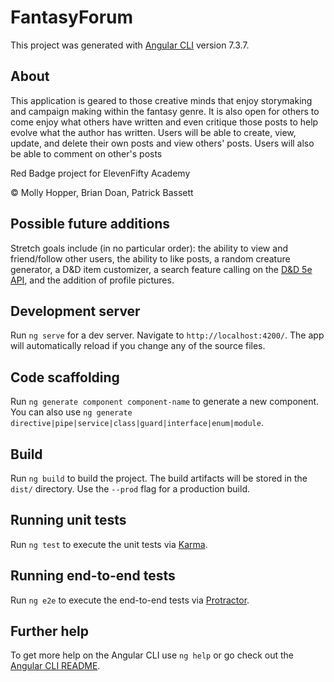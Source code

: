 # FantasyForum

This project was generated with [Angular CLI](https://github.com/angular/angular-cli) version 7.3.7.

## About
This application is geared to those creative minds that enjoy storymaking and campaign making within the fantasy genre. It is also open for others to come enjoy what others have written and even critique those posts to help evolve what the author has written. Users will be able to create, view, update, and delete their own posts and view others' posts. Users will also be able to comment on other's posts

Red Badge project for ElevenFifty Academy

&copy; Molly Hopper, Brian Doan, Patrick Bassett

## Possible future additions
Stretch goals include (in no particular order): the ability to view and friend/follow other users, the ability to like posts, a random creature generator, a D&D item customizer, a search feature calling on the [D&D 5e API](http://www.dnd5eapi.co/), and the addition of profile pictures.

## Development server

Run `ng serve` for a dev server. Navigate to `http://localhost:4200/`. The app will automatically reload if you change any of the source files.

## Code scaffolding

Run `ng generate component component-name` to generate a new component. You can also use `ng generate directive|pipe|service|class|guard|interface|enum|module`.

## Build

Run `ng build` to build the project. The build artifacts will be stored in the `dist/` directory. Use the `--prod` flag for a production build.

## Running unit tests

Run `ng test` to execute the unit tests via [Karma](https://karma-runner.github.io).

## Running end-to-end tests

Run `ng e2e` to execute the end-to-end tests via [Protractor](http://www.protractortest.org/).

## Further help

To get more help on the Angular CLI use `ng help` or go check out the [Angular CLI README](https://github.com/angular/angular-cli/blob/master/README.md).
